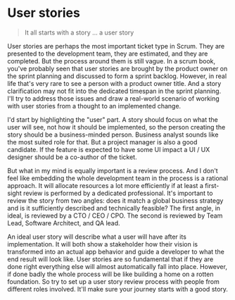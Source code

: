 # User stories

> It all starts with a story ... a user story

User stories are perhaps the most important ticket type in Scrum. They are presented to the development team, they are estimated, and they are completed. But the process around them is still vague. In a scrum book, you've probably seen that user stories are brought by the product owner on the sprint planning and discussed to form a sprint backlog. However, in real life that's very rare to see a person with a product owner title. And a story clarification may not fit into the dedicated timespan in the sprint planning. I'll try to address those issues and draw a real-world scenario of working with user stories from a thought to an implemented change.

I'd start by highlighting the "user" part. A story should focus on what the user will see, not how it should be implemented, so the person creating the story should be a business-minded person. Business analyst sounds like the most suited role for that. But a project manager is also a good candidate. If the feature is expected to have some UI impact a UI / UX designer should be a co-author of the ticket.

But what in my mind is equally important is a review process. And I don't feel like embedding the whole development team in the process is a rational approach. It will allocate resources a lot more efficiently if at least a first-sight review is performed by a dedicated professional. It's important to review the story from two angles: does it match a global business strategy and is it sufficiently described and technically feasible? The first angle, in ideal, is reviewed by a CTO / CEO / CPO. The second is reviewed by Team Lead, Software Architect, and QA lead.

An ideal user story will describe what a user will have after its implementation. It will both show a stakeholder how their vision is transformed into an actual app behavior and guide a developer to what the end result will look like. User stories are so fundamental that if they are done right everything else will almost automatically fall into place. However, if done badly the whole process will be like building a home on a rotten foundation. So try to set up a user story review process with people from different roles involved. It'll make sure your journey starts with a good story.

